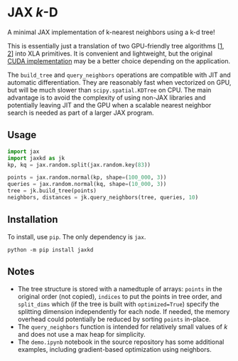# JAX *k*-D
A minimal JAX implementation of k-nearest neighbors using a k-d tree!

This is essentially just a translation of two GPU-friendly tree algorithms [[1](https://arxiv.org/abs/2211.00120), [2](https://arxiv.org/abs/2210.12859)] into XLA primitives. It is convenient and lightweight, but the original [CUDA implementation](https://github.com/ingowald/cudaKDTree) may be a better choice depending on the application.

The `build_tree` and `query_neighbors` operations are compatible with JIT and automatic differentiation. They are reasonably fast when vectorized on GPU, but will be much slower than `scipy.spatial.KDTree` on CPU. The main advantage is to avoid the complexity of using non-JAX libraries and potentially leaving JIT and the GPU when a scalable nearest neighbor search is needed as part of a larger JAX program.

## Usage
```python
import jax
import jaxkd as jk
kp, kq = jax.random.split(jax.random.key(83))

points = jax.random.normal(kp, shape=(100_000, 3))
queries = jax.random.normal(kq, shape=(10_000, 3))
tree = jk.build_tree(points)
neighbors, distances = jk.query_neighbors(tree, queries, 10)
```

## Installation
To install, use `pip`. The only dependency is `jax`.
```
python -m pip install jaxkd
```


## Notes
- The tree structure is stored with a namedtuple of arrays: `points` in the original order (not copied), `indices` to put the points in tree order, and `split_dims` which (if the tree is built with `optimized=True`) specify the splitting dimension independently for each node. If needed, the memory overhead could potentially be reduced by sorting `points` in-place.
- The `query_neighbors` function is intended for relatively small values of *k* and does not use a max heap for simplicity.
- The `demo.ipynb` notebook in the source repository has some additional examples, including gradient-based optimization using neighbors.